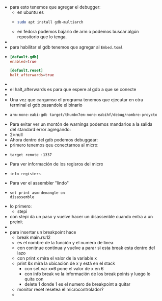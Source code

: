 - para esto tenemos que agregar el debugger:
	- en ubuntu es
	- ```bash
	  sudo apt install gdb-multiarch
	  ```
	- en fedora podemos bajarlo de arm o podemos buscar algún repositorio que lo tenga.
-
- para habilitar el gdb tenemos que agregar al `Embed.toml`
- ```toml
  [default.gdb]
  enabled=true
  
  [default.reset]
  halt_afterwards=true
  ```
-
- el halt_afterwards es para que espere al gdb a que se conecte
-
- Una vez que cargamso el programa tenemos que ejecutar en otra terminal el gdb pasandole el binario
- ```bash
  arm-none-eabi-gdb target/thumbv7em-none-eabihf/debug/nombre-proycto 
  
  ```
- Para evitar ver un montón de warnings podemos mandarlos a la salida del standard error agregando:
- 2>null
- Ahora dentro del gdb podemos debuggear:
- primero tenemos qeu conectarnos al micro:
- ```gdb
  target remote :1337
  ```
- Para ver información de los regisros del micro
- ```gdb
  info registers
  ```
- Para ver el assembler "lindo"
- ```gdb
  set print asm-demangle on
  disassemble
  ```
- lo primero:
	- stepi
- con stepi da un paso y vuelve hacer un disassenble cuando entra a un preinit
-
- para insertar un breakpoint hace
	- break main.rs:12
	- es el nombre de la función y el numero de linea
	- con conitnue continua y vuelve a parar si esta break esta dentro del lazo
	- con print x mira el valor de la variable x
	- print &x mira la ubicación de x y está en el stack
		- con set var x=6 pone el valor de x en 6
		- con info break ve la información de los break points y luego lo quita con
		- delete 1 donde 1 es el numero de breakpoint a quitar
	- monitor reset resetea el microcontrolador?
	-